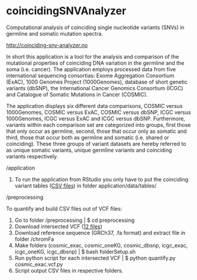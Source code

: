 # coincidingSNVAnalyzer

Computational analysis of coinciding single nucleotide variants (SNVs) in germline and somatic mutation spectra.

http://coinciding-snv-analyzer.no

In short this application is a tool for the analysis and comparison of the mutational properties of coinciding DNA variation in the germline and the soma (i.e. cancer). The application employs processed data from five international sequencing consortias: Exome Aggregation Consortium (ExAC), 1000 Genomes Project (1000Genomes), database of short genetic variants (dbSNP), the International Cancer Genomics Consortium (ICGC) and Catalogue of Somatic Mutations in Cancer (COSMIC).

The application displays six different data comparisons, COSMIC versus 1000Genomes, COSMIC versus ExAC, COSMIC versus dbSNP, ICGC versus 1000Genomes, ICGC versus ExAC and ICGC versus dbSNP. Furthermore, variants within each comparison set are categorized into groups, first those that only occur as germline, second, those that occur only as somatic and third, those that occur both as germline and somatic (i.e. shared or coinciding). These three groups of variant datasets are hereby referred to as unique somatic variants, unique germline variants and coinciding variants respectively. 


/application

1. To run the application from RStudio you only have to put the coinciding variant tables ([CSV files](https://drive.google.com/drive/folders/0B6GfJ6vekOM9QnJSRFVDVmZyODA?usp=sharing)) in folder application/data/tables/

/preprocessing

To quantify and build CSV files out of VCF files:
1. Go to folder /preprocessing | $ cd preprocessing
2. Download intersected VCF ([12 files](https://drive.google.com/drive/folders/0B6GfJ6vekOM9SVU4TlJvbzRQYms?usp=sharing))  
3. Download reference sequence (GRCh37, .fa format) and extract file in folder /chromFa  
4. Make folders (cosmic_exac, cosmic_oneKG, cosmic_dbsnp, icgc_exac, icgc_oneKG, icgc_dbsnp) | $ bash folderSetup.sh
5. Run python script for each intersected VCF | $ python quantify.py cosmic_exac.vcf.py 
6. Script output CSV files in respective folders.






